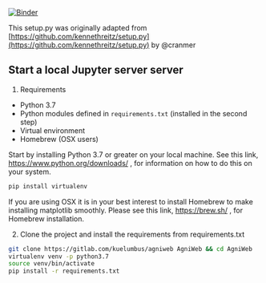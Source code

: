[![Binder](https://mybinder.org/badge.svg)](https://mybinder.org/v2/gh/Jc11235/ML_Class_Jupyter_Demos/master)

This setup.py was originally adapted from [https://github.com/kennethreitz/setup.py](https://github.com/kennethreitz/setup.py) by @cranmer





## Start a local Jupyter server server

1. Requirements

* Python 3.7
* Python modules defined in `requirements.txt` (installed in the second step)
* Virtual environment
* Homebrew (OSX users)

Start by installing Python 3.7 or greater on your local machine. See this link, https://www.python.org/downloads/ , for information on how to do this on your system.

```bash 
pip install virtualenv
```

If you are using OSX it is in your best interest to install Homebrew to make installing matplotlib smoothly. Please see this link, https://brew.sh/ , for Homebrew installation.

2. Clone the project and install the requirements from requirements.txt

```bash
git clone https://gitlab.com/kuelumbus/agniweb AgniWeb && cd AgniWeb
virtualenv venv -p python3.7
source venv/bin/activate
pip install -r requirements.txt
```

